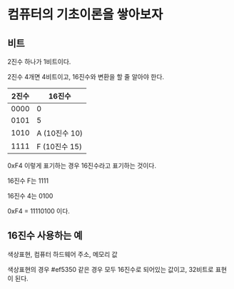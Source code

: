 # 컴퓨터의 기초이론을 쌓아보자

## 비트

2진수 하나가 1비트이다.

2진수 4개면 4비트이고, 16진수와 변환을 할 줄 알아야 한다.

|2진수|16진수|
|------|---|
|0000|0|
|0101|5|
|1010|A (10진수 10)|
|1111|F (10진수 15)|

0xF4 이렇게 표기하는 경우 16진수라고 표기하는 것이다.

16진수 F는 1111

16진수 4는 0100

0xF4 = 11110100 이다.

## 16진수 사용하는 예

색상표현, 컴퓨터 하드웨어 주소, 메모리 값

색상표현의 경우 #ef5350 같은 경우 모두 16진수로 되어있는 값이고, 32비트로 표현이 된다.